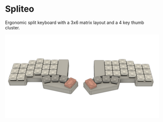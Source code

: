# Spliteo

Ergonomic split keyboard with a 3x6 matrix layout and a 4 key thumb cluster.

![Spliteo](./design/design.png)
